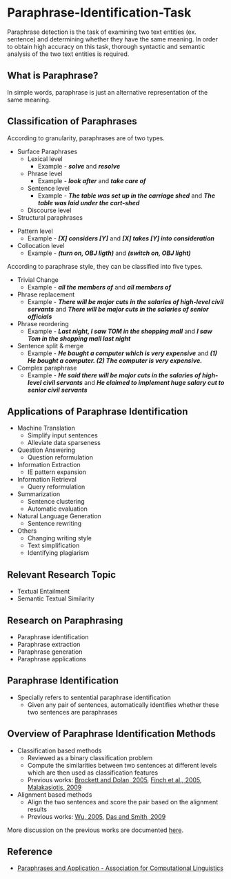 # Paraphrase-Identification-Task
Paraphrase detection is the task of examining two text entities (ex. sentence) and determining whether they have the same meaning. In order to obtain high accuracy on this task, thorough syntactic and semantic analysis of the two text entities is required.

## What is Paraphrase?
In simple words, paraphrase is just an alternative representation of the same meaning.

## Classification of Paraphrases
According to granularity, paraphrases are of two types.
  * Surface Paraphrases
    - Lexical level
        * Example - ***solve*** and ***resolve***
    - Phrase level
        * Example - ***look after*** and ***take care of***
    - Sentence level
        * Example - ***The table was set up in the carriage shed*** and ***The table was laid under the cart-shed***
    - Discourse level
  * Structural paraphrases
   - Pattern level
        * Example - ***[X] considers [Y]*** and ***[X] takes [Y] into consideration***
   - Collocation level
        * Example - ***(turn on, OBJ ligth)*** and ***(switch on, OBJ light)***

According to paraphrase style, they can be classified into five types.
  * Trivial Change
      * Example - ***all the members of*** and ***all members of***
  * Phrase replacement
      * Example - ***There will be major cuts in the salaries of high-level civil servants*** and ***There will be major cuts in the salaries of senior officials***
  * Phrase reordering
      * Example - ***Last night, I saw TOM in the shopping mall*** and ***I saw Tom in the shopping mall last night***
  * Sentence split & merge
      * Example - ***He baught a computer which is very expensive*** and ***(1) He bought a computer. (2) The computer is very expensive.***
  * Complex paraphrase
      * Example - ***He said there will be major cuts in the salaries of high-level civil servants*** and ***He claimed to implement huge salary cut to senior civil servants***

## Applications of Paraphrase Identification
  * Machine Translation
    - Simplify input sentences
    - Alleviate data sparseness
  * Question Answering
    - Question reformulation
  * Information Extraction
    - IE pattern expansion
  * Information Retrieval
    - Query reformulation
  * Summarization
    - Sentence clustering
    - Automatic evaluation
  * Natural Language Generation
    - Sentence rewriting
  * Others
    - Changing writing style
    - Text simplification
    - Identifying plagiarism

## Relevant Research Topic
  * Textual Entailment
  * Semantic Textual Similarity

## Research on Paraphrasing
  * Paraphrase identification
  * Paraphrase extraction
  * Paraphrase generation
  * Paraphrase applications
  
## Paraphrase Identification
  * Specially refers to sentential paraphrase identification
    - Given any pair of sentences, automatically identifies whether these two sentences are paraphrases

## Overview of Paraphrase Identification Methods
  * Classification based methods
    * Reviewed as a binary classification problem
    * Compute the similarities between two sentences at different levels which are then used as classification features
    * Previous works: [Brockett and Dolan, 2005](https://www.microsoft.com/en-us/research/wp-content/uploads/2016/02/I05-50015B15D.pdf), [Finch et al., 2005](http://www.aclweb.org/anthology/I05-5003), [Malakasiotis, 2009](http://www.aclweb.org/anthology/P09-3004)
  * Alignment based methods
    * Align the two sentences and score the pair based on the alignment results
    * Previous works: [Wu, 2005](http://dl.acm.org/citation.cfm?id=1631867), [Das and Smith, 2009](https://www.aclweb.org/anthology/P/P09/P09-1053.pdf)

More discussion on the previous works are documented [here](https://github.com/tessydunbi/paraphrase_identifier/blob/main/state-of-art-details.md).
## Reference
  * [Paraphrases and Application - Association for Computational Linguistics](http://www.aclweb.org/anthology/C10-4001)
